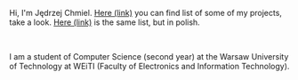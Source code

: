 Hi, I'm Jędrzej Chmiel. [Here (link)](https://12jerek34jeremi.github.io/) you can find list of some of my projects, take a look. [Here (link)](https://12jerek34jeremi.github.io/projects_pl/) is the same list, but in polish.

<br/>

 I am a student of Computer Science (second year) at the Warsaw University of Technology at WEiTI (Faculty of Electronics and Information Technology).
